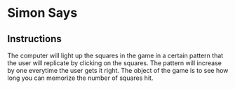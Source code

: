 # Simon Says

## Instructions

The computer will light up the squares in the game in a certain pattern that the user will replicate by clicking on the squares.  The pattern will increase by one everytime the user gets it right.  The object of the game is to see how long you can memorize the number of squares hit.